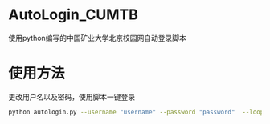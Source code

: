 # AutoLogin_CUMTB
使用python编写的中国矿业大学北京校园网自动登录脚本

# 使用方法
更改用户名以及密码，使用脚本一键登录

```bash
python autologin.py --username "username" --password "password"  --loop True
```
